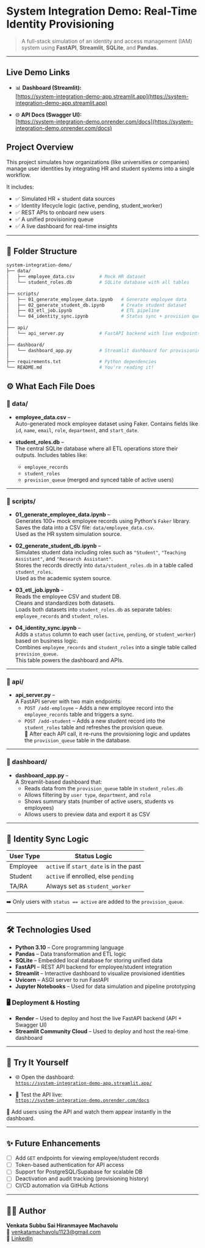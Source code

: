 # System Integration Demo: Real-Time Identity Provisioning

> A full-stack simulation of an identity and access management (IAM) system using **FastAPI**, **Streamlit**, **SQLite**, and **Pandas**.

---

## Live Demo Links

- 📊 **Dashboard (Streamlit):**  
[https://system-integration-demo-app.streamlit.app](https://system-integration-demo-app.streamlit.app)

- 🌐 **API Docs (Swagger UI):**  
  [https://system-integration-demo.onrender.com/docs](https://system-integration-demo.onrender.com/docs)




## Project Overview

This project simulates how organizations (like universities or companies) manage user identities by integrating HR and student systems into a single workflow.

It includes:
- ✅ Simulated HR + student data sources
- ✅ Identity lifecycle logic (active, pending, student_worker)
- ✅ REST APIs to onboard new users
- ✅ A unified provisioning queue
- ✅ A live dashboard for real-time insights

---

## 📁 Folder Structure

```bash
system-integration-demo/
├── data/
│   ├── employee_data.csv         # Mock HR dataset
│   └── student_roles.db          # SQLite database with all tables
│
├── scripts/
│   ├── 01_generate_employee_data.ipynb   # Generate employee data
│   ├── 02_generate_student_db.ipynb      # Create student dataset
│   ├── 03_etl_job.ipynb                  # ETL pipeline
│   └── 04_identity_sync.ipynb            # Status sync + provision queue
│
├── api/
│   └── api_server.py             # FastAPI backend with live endpoints
│
├── dashboard/
│   └── dashboard_app.py          # Streamlit dashboard for provisioning view
│
├── requirements.txt              # Python dependencies
└── README.md                     # You're reading it!
```

## ⚙️ What Each File Does

### 📁 data/
- **employee_data.csv** –  
  Auto-generated mock employee dataset using Faker. Contains fields like `id`, `name`, `email`, `role`, `department`, and `start_date`.

- **student_roles.db** –  
  The central SQLite database where all ETL operations store their outputs. Includes tables like:
  - `employee_records`
  - `student_roles`
  - `provision_queue` (merged and synced table of active users)

---

### 📁 scripts/

- **01_generate_employee_data.ipynb** –  
  Generates 100+ mock employee records using Python's `Faker` library.  
  Saves the data into a CSV file: `data/employee_data.csv`.  
  Used as the HR system simulation source.

- **02_generate_student_db.ipynb** –  
  Simulates student data including roles such as `"Student"`, `"Teaching Assistant"`, and `"Research Assistant"`.  
  Stores the records directly into `data/student_roles.db` in a table called `student_roles`.  
  Used as the academic system source.

- **03_etl_job.ipynb** –  
  Reads the employee CSV and student DB.  
  Cleans and standardizes both datasets.  
  Loads both datasets into `student_roles.db` as separate tables: `employee_records` and `student_roles`.

- **04_identity_sync.ipynb** –  
  Adds a `status` column to each user (`active`, `pending`, or `student_worker`) based on business logic.  
  Combines `employee_records` and `student_roles` into a single table called `provision_queue`.  
  This table powers the dashboard and APIs.

---

### 📁 api/

- **api_server.py** –  
  A FastAPI server with two main endpoints:
  - `POST /add-employee` – Adds a new employee record into the `employee_records` table and triggers a sync.
  - `POST /add-student` – Adds a new student record into the `student_roles` table and refreshes the provision queue.  
  🔁 After each API call, it re-runs the provisioning logic and updates the `provision_queue` table in the database.

---

### 📁 dashboard/

- **dashboard_app.py** –  
  A Streamlit-based dashboard that:
  - Reads data from the `provision_queue` table in `student_roles.db`
  - Allows filtering by `user type`, `department`, and `role`
  - Shows summary stats (number of active users, students vs employees)
  - Allows users to preview data and export it as CSV



---

## 🔁 Identity Sync Logic

| User Type | Status Logic                              |
|-----------|-------------------------------------------|
| Employee  | `active` if `start_date` is in the past   |
| Student   | `active` if enrolled, else `pending`      |
| TA/RA     | Always set as `student_worker`            |

➡️ Only users with `status == active` are added to the `provision_queue`.

---

## 🛠️ Technologies Used

- **Python 3.10** – Core programming language  
- **Pandas** – Data transformation and ETL logic  
- **SQLite** – Embedded local database for storing unified data  
- **FastAPI** – REST API backend for employee/student integration  
- **Streamlit** – Interactive dashboard to visualize provisioned identities  
- **Uvicorn** – ASGI server to run FastAPI  
- **Jupyter Notebooks** – Used for data simulation and pipeline prototyping  

### 🖥️ Deployment & Hosting

- **Render** – Used to deploy and host the live FastAPI backend (API + Swagger UI)  
- **Streamlit Community Cloud** – Used to deploy and host the real-time dashboard
---

## 🔬 Try It Yourself

- 🌐 Open the dashboard:  
  [`https://system-integration-demo-app.streamlit.app/`](https://system-integration-demo-app.streamlit.app/)

- 📡 Test the API live:  
  [`https://system-integration-demo.onrender.com/docs`](https://system-integration-demo.onrender.com/docs)

🧪 Add users using the API and watch them appear instantly in the dashboard.

---

## ✨ Future Enhancements

- [ ] Add `GET` endpoints for viewing employee/student records  
- [ ] Token-based authentication for API access  
- [ ] Support for PostgreSQL/Supabase for scalable DB  
- [ ] Deactivation and audit tracking (provisioning history)  
- [ ] CI/CD automation via GitHub Actions  

---

## 👩‍💻 Author

**Venkata Subbu Sai Hiranmayee Machavolu**  
📧 venkatamachavolu1123@gmail.com  
🔗 [LinkedIn](https://linkedin.com/in/hiranmayee1123)
